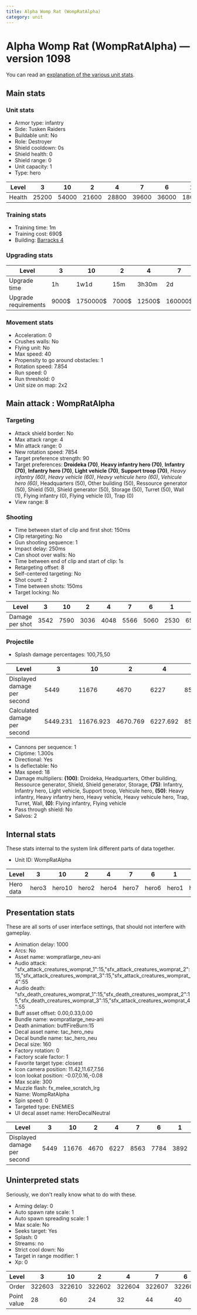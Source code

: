 ```yaml
---
title: Alpha Womp Rat (WompRatAlpha)
category: unit
---
```


# Alpha Womp Rat (WompRatAlpha) — version 1098

You can read an [explanation  of the various unit stats](unitexplained.md).

## Main stats

### Unit stats

  * Armor type: infantry
  * Side: Tusken Raiders
  * Buildable unit: No
  * Role: Destroyer
  * Shield cooldown: 0s
  * Shield health: 0
  * Shield range: 0
  * Unit capacity: 1
  * Type: hero

|Level |3    |10   |2    |4    |7    |6    |1    |9    |5    |8    |
|------|-----|-----|-----|-----|-----|-----|-----|-----|-----|-----|
|Health|25200|54000|21600|28800|39600|36000|18000|46800|32400|43200|


### Training stats

  * Training time: 1m
  * Training cost: 690$
  * Building: [Barracks 4](smugglerBarracks.html)

### Upgrading stats

|Level               |3    |10      |2    |4     |7      |6      |1    |9       |5     |8      |
|--------------------|-----|--------|-----|------|-------|-------|-----|--------|------|-------|
|Upgrade time        |1h   |1w1d    |15m  |3h30m |2d     |1d     |0s   |5d      |8h    |3d12h  |
|Upgrade requirements|9000$|1750000$|7000$|12500$|160000$|100000$|5000$|1000000$|25000$|320000$|


### Movement stats

  * Acceleration: 0
  * Crushes walls: No
  * Flying unit: No
  * Max speed: 40
  * Propensity to go around obstacles: 1
  * Rotation speed: 7.854
  * Run speed: 0
  * Run threshold: 0
  * Unit size on map: 2x2

## Main attack : WompRatAlpha

### Targeting

  * Attack shield border: No
  * Max attack range: 4
  * Min attack range: 0
  * New rotation speed: 7854
  * Target preference strength: 90
  * Target preferences: **Droideka (70)**, **Heavy infantry hero (70)**, **Infantry (70)**, **Infantry hero (70)**, **Light vehicle (70)**, **Support troop (70)**, _Heavy infantry (60)_, _Heavy vehicle (60)_, _Heavy vehicule hero (60)_, _Vehicule hero (60)_, Headquarters (50), Other building (50), Ressource generator (50), Shield (50), Shield generator (50), Storage (50), Turret (50), Wall (1), Flying infantry (0), Flying vehicle (0), Trap (0)
  * View range: 8

### Shooting

  * Time between start of clip and first shot: 150ms
  * Clip retargeting: No
  * Gun shooting sequence: 1
  * Impact delay: 250ms
  * Can shoot over walls: No
  * Time between end of clip and start of clip: 1s
  * Retargeting offset: 8
  * Self-centered targeting: No
  * Shot count: 2
  * Time between shots: 150ms
  * Target locking: No

|Level          |3   |10  |2   |4   |7   |6   |1   |9   |5   |8   |
|---------------|----|----|----|----|----|----|----|----|----|----|
|Damage per shot|3542|7590|3036|4048|5566|5060|2530|6578|4554|6072|


### Projectile

  * Splash damage percentages: 100,75,50

|Level                       |3       |10       |2       |4       |7       |6       |1       |9    |5       |8       |
|----------------------------|--------|---------|--------|--------|--------|--------|--------|-----|--------|--------|
|Displayed damage per second |5449    |11676    |4670    |6227    |8563    |7784    |3892    |10120|7006    |9341    |
|Calculated damage per second|5449.231|11676.923|4670.769|6227.692|8563.077|7784.615|3892.308|10120|7006.154|9341.538|


  * Cannons per sequence: 1
  * Cliptime: 1.300s
  * Directional: Yes
  * Is deflectable: No
  * Max speed: 18
  * Damage multipliers: **(100)**: Droideka, Headquarters, Other building, Ressource generator, Shield, Shield generator, Storage, **(75)**: Infantry, Infantry hero, Light vehicle, Support troop, Vehicule hero, **(50)**: Heavy infantry, Heavy infantry hero, Heavy vehicle, Heavy vehicule hero, Trap, Turret, Wall, **(0)**: Flying infantry, Flying vehicle
  * Pass through shield: No
  * Salvos: 2

## Internal stats

These stats internal to the system link different parts of data together.

  * Unit ID: WompRatAlpha

|Level    |3    |10    |2    |4    |7    |6    |1    |9    |5    |8    |
|---------|-----|------|-----|-----|-----|-----|-----|-----|-----|-----|
|Hero data|hero3|hero10|hero2|hero4|hero7|hero6|hero1|hero9|hero5|hero8|


## Presentation stats

These are all sorts of user interface settings, that should not interfere with gameplay.

  * Animation delay: 1000
  * Arcs: No
  * Asset name: wompratlarge_neu-ani
  * Audio attack: "sfx_attack_creatures_womprat_1":15,"sfx_attack_creatures_womprat_2":15,"sfx_attack_creatures_womprat_3":15,"sfx_attack_creatures_womprat_4":55
  * Audio death: "sfx_death_creatures_womprat_1":15,"sfx_death_creatures_womprat_2":15,"sfx_death_creatures_womprat_3":15,"sfx_attack_creatures_womprat_4":55
  * Buff asset offset: 0.00,0.33,0.00
  * Bundle name: wompratlarge_neu-ani
  * Death animation: buffFireBurn:15
  * Decal asset name: tac_hero_neu
  * Decal bundle name: tac_hero_neu
  * Decal size: 160
  * Factory rotation: 0
  * Factory scale factor: 1
  * Favorite target type: closest
  * Icon camera position: 11.42,11.67,7.56
  * Icon lookat position: -0.07,0.16,-0.08
  * Max scale: 300
  * Muzzle flash: fx_melee_scratch_lrg
  * Name: WompRatAlpha
  * Spin speed: 0
  * Targeted type: ENEMIES
  * UI decal asset name: HeroDecalNeutral

|Level                      |3   |10   |2   |4   |7   |6   |1   |9    |5   |8   |
|---------------------------|----|-----|----|----|----|----|----|-----|----|----|
|Displayed damage per second|5449|11676|4670|6227|8563|7784|3892|10120|7006|9341|


## Uninterpreted stats

Seriously, we don't really know what to do with these.

  * Arming delay: 0
  * Auto spawn rate scale: 1
  * Auto spawn spreading scale: 1
  * Max scale: No
  * Seeks target: Yes
  * Splash: 0
  * Streams: no
  * Strict cool down: No
  * Target in range modifier: 1
  * Xp: 0

|Level      |3     |10    |2     |4     |7     |6     |1     |9     |5     |8     |
|-----------|------|------|------|------|------|------|------|------|------|------|
|Order      |322603|322610|322602|322604|322607|322606|322601|322609|322605|322608|
|Point value|28    |60    |24    |32    |44    |40    |20    |52    |36    |48    |


